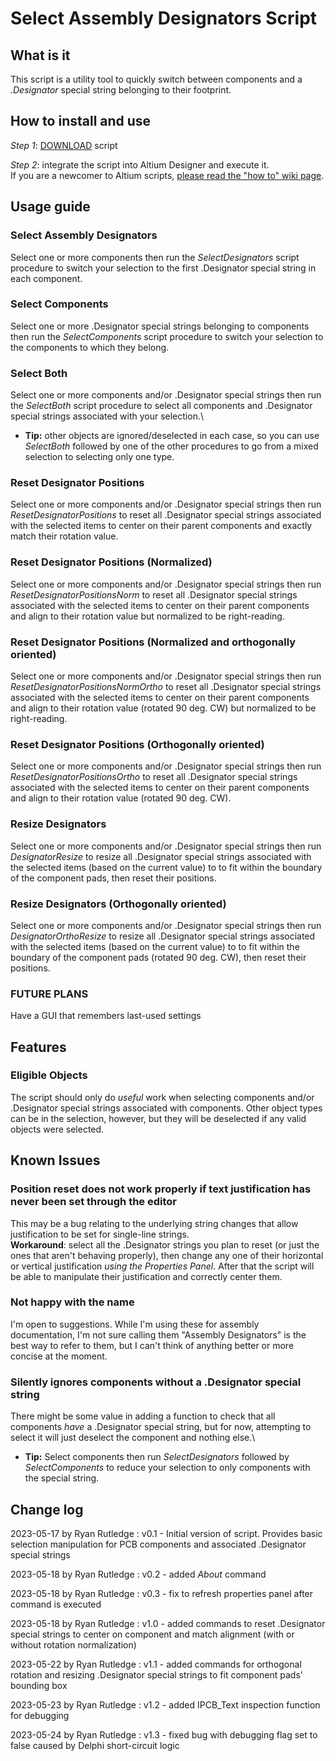 # Select Assembly Designators Script

## What is it
This script is a utility tool to quickly switch between components and a *.Designator* special string belonging to their footprint.

## How to install and use
_Step 1_: [DOWNLOAD](https://minhaskamal.github.io/DownGit/#/home?url=https://github.com/Altium-Designer-addons/scripts-libraries/tree/master/Scripts%20-%20PCB/SelectAssyDesignators) script

_Step 2_: integrate the script into Altium Designer and execute it.\
If you are a newcomer to Altium scripts, [please read the "how to" wiki page](https://github.com/Altium-Designer-addons/scripts-libraries/wiki/HowTo_execute_scripts).

## Usage guide
### Select Assembly Designators
Select one or more components then run the _SelectDesignators_ script procedure to switch your selection to the first .Designator special string in each component.
### Select Components
Select one or more .Designator special strings belonging to components then run the _SelectComponents_ script procedure to switch your selection to the components to which they belong.
### Select Both
Select one or more components and/or .Designator special strings then run the _SelectBoth_ script procedure to select all components and .Designator special strings associated with your selection.\
* **Tip:** other objects are ignored/deselected in each case, so you can use _SelectBoth_ followed by one of the other procedures to go from a mixed selection to selecting only one type.
### Reset Designator Positions
Select one or more components and/or .Designator special strings then run _ResetDesignatorPositions_ to reset all .Designator special strings associated with the selected items to center on their parent components and exactly match their rotation value.
### Reset Designator Positions (Normalized)
Select one or more components and/or .Designator special strings then run _ResetDesignatorPositionsNorm_ to reset all .Designator special strings associated with the selected items to center on their parent components and align to their rotation value but normalized to be right-reading.
### Reset Designator Positions (Normalized and orthogonally oriented)
Select one or more components and/or .Designator special strings then run _ResetDesignatorPositionsNormOrtho_ to reset all .Designator special strings associated with the selected items to center on their parent components and align to their rotation value (rotated 90 deg. CW) but normalized to be right-reading.
### Reset Designator Positions (Orthogonally oriented)
Select one or more components and/or .Designator special strings then run _ResetDesignatorPositionsOrtho_ to reset all .Designator special strings associated with the selected items to center on their parent components and align to their rotation value (rotated 90 deg. CW).
### Resize Designators
Select one or more components and/or .Designator special strings then run _DesignatorResize_ to resize all .Designator special strings associated with the selected items (based on the current value) to to fit within the boundary of the component pads, then reset their positions.
### Resize Designators (Orthogonally oriented)
Select one or more components and/or .Designator special strings then run _DesignatorOrthoResize_ to resize all .Designator special strings associated with the selected items (based on the current value) to to fit within the boundary of the component pads (rotated 90 deg. CW), then reset their positions.
### FUTURE PLANS
Have a GUI that remembers last-used settings

## Features

### Eligible Objects
The script should only do *useful* work when selecting components and/or .Designator special strings associated with components. Other object types can be in the selection, however, but they will be deselected if any valid objects were selected.

## Known Issues
### Position reset does not work properly if text justification has never been set through the editor
This may be a bug relating to the underlying string changes that allow justification to be set for single-line strings.\
**Workaround**: select all the .Designator strings you plan to reset (or just the ones that aren't behaving properly), then change any one of their horizontal or vertical justification *using the Properties Panel*. After that the script will be able to manipulate their justification and correctly center them.
### Not happy with the name
I'm open to suggestions. While I'm using these for assembly documentation, I'm not sure calling them "Assembly Designators" is the best way to refer to them, but I can't think of anything better or more concise at the moment.
### Silently ignores components without a .Designator special string
There might be some value in adding a function to check that all components *have* a .Designator special string, but for now, attempting to select it will just deselect the component and nothing else.\
* **Tip:** Select components then run _SelectDesignators_ followed by _SelectComponents_ to reduce your selection to only components with the special string.

## Change log
2023-05-17 by Ryan Rutledge : v0.1 - Initial version of script. Provides basic selection manipulation for PCB components and associated .Designator special strings

2023-05-18 by Ryan Rutledge : v0.2 - added _About_ command

2023-05-18 by Ryan Rutledge : v0.3 - fix to refresh properties panel after command is executed

2023-05-18 by Ryan Rutledge : v1.0 - added commands to reset .Designator special strings to center on component and match alignment (with or without rotation normalization)

2023-05-22 by Ryan Rutledge : v1.1 - added commands for orthogonal rotation and resizing .Designator special strings to fit component pads' bounding box

2023-05-23 by Ryan Rutledge : v1.2 - added IPCB_Text inspection function for debugging

2023-05-24 by Ryan Rutledge : v1.3 - fixed bug with debugging flag set to false caused by Delphi short-circuit logic
